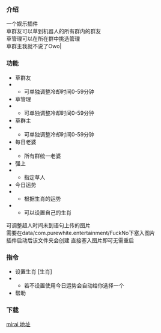 ### 介绍
一个娱乐插件<br>
草群友可以草到机器人的所有群内的群友<br>
草管理可以在所在群中挑选管理<br>
草群主我就不说了Owo|
### 功能
- 草群友
- - 可单独调整冷却时间0-59分钟
- 草管理
- - 可单独调整冷却时间0-59分钟
- 草群主
- - 可单独调整冷却时间0-59分钟<br>
- 每日老婆
- - 所有群统一老婆
- 强上
- - 指定草人
- 今日运势
-  - 根据生肖的运势
-  - 可以设置自己的生肖


可调整超人时间未到语句上传的图片<br>
需要在data/com.purewhite.entertainment/FuckNo下塞入图片<br>
插件启动后该文件夹会创建 直接塞入图片即可无需重启

### 指令
- 设置生肖 [生肖] 
- - 若不设置使用今日运势会自动给你选择一个<br>
- 帮助

### 下载
[mirai 地址](https://mirai.mamoe.net/topic/2643/purewhite)
